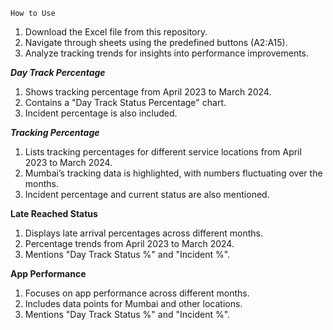 `How to Use`
1) Download the Excel file from this repository.
2) Navigate through sheets using the predefined buttons (A2:A15).
3) Analyze tracking trends for insights into performance improvements.

*************Day Track Percentage*************
1) Shows tracking percentage from April 2023 to March 2024.
2) Contains a "Day Track Status Percentage" chart.
3) Incident percentage is also included.


*************Tracking Percentage*************
1) Lists tracking percentages for different service locations from April 2023 to March 2024.
2) Mumbai’s tracking data is highlighted, with numbers fluctuating over the months.
3) Incident percentage and current status are also mentioned.


************Late Reached Status************
1) Displays late arrival percentages across different months.
2) Percentage trends from April 2023 to March 2024.
3) Mentions "Day Track Status %" and "Incident %".


************App Performance************
1) Focuses on app performance across different months.
2) Includes data points for Mumbai and other locations.
3) Mentions "Day Track Status %" and "Incident %".

